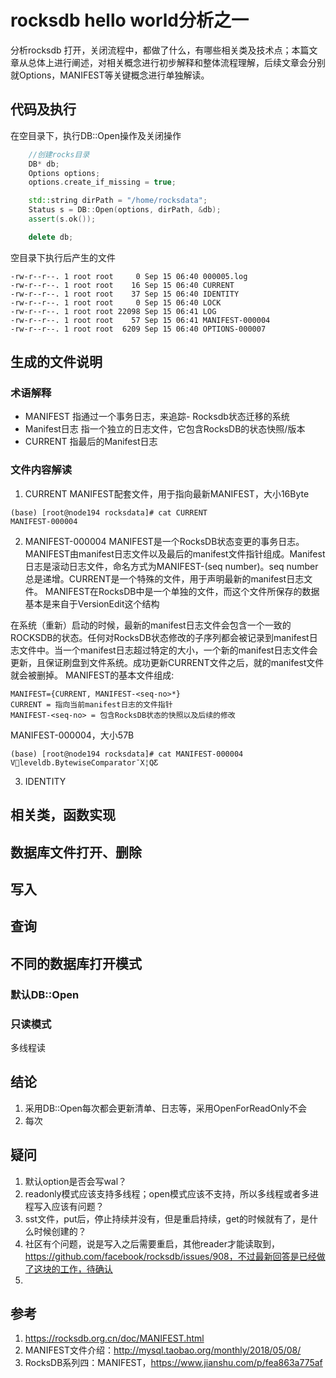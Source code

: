 # rocksdb hello world分析之一
分析rocksdb 打开，关闭流程中，都做了什么，有哪些相关类及技术点；本篇文章从总体上进行阐述，对相关概念进行初步解释和整体流程理解，后续文章会分别就Options，MANIFEST等关键概念进行单独解读。

## 代码及执行
在空目录下，执行DB::Open操作及关闭操作
``` c++
    //创建rocks目录
    DB* db;
    Options options;
    options.create_if_missing = true;

    std::string dirPath = "/home/rocksdata";
    Status s = DB::Open(options, dirPath, &db);
    assert(s.ok());

    delete db;
```
空目录下执行后产生的文件
``` shell
-rw-r--r--. 1 root root     0 Sep 15 06:40 000005.log
-rw-r--r--. 1 root root    16 Sep 15 06:40 CURRENT
-rw-r--r--. 1 root root    37 Sep 15 06:40 IDENTITY
-rw-r--r--. 1 root root     0 Sep 15 06:40 LOCK
-rw-r--r--. 1 root root 22098 Sep 15 06:41 LOG
-rw-r--r--. 1 root root    57 Sep 15 06:41 MANIFEST-000004
-rw-r--r--. 1 root root  6209 Sep 15 06:40 OPTIONS-000007
```

## 生成的文件说明
### 术语解释
- MANIFEST 指通过一个事务日志，来追踪- Rocksdb状态迁移的系统
- Manifest日志 指一个独立的日志文件，它包含RocksDB的状态快照/版本
- CURRENT 指最后的Manifest日志
### 文件内容解读
1. CURRENT
MANIFEST配套文件，用于指向最新MANIFEST，大小16Byte
```
(base) [root@node194 rocksdata]# cat CURRENT 
MANIFEST-000004
```

2. MANIFEST-000004
MANIFEST是一个RocksDB状态变更的事务日志。MANIFEST由manifest日志文件以及最后的manifest文件指针组成。Manifest日志是滚动日志文件，命名方式为MANIFEST-(seq number)。seq number总是递增。CURRENT是一个特殊的文件，用于声明最新的manifest日志文件。
MANIFEST在RocksDB中是一个单独的文件，而这个文件所保存的数据基本是来自于VersionEdit这个结构

在系统（重新）启动的时候，最新的manifest日志文件会包含一个一致的ROCKSDB的状态。任何对RocksDB状态修改的子序列都会被记录到manifest日志文件中。当一个manifest日志超过特定的大小，一个新的manifest日志文件会更新，且保证刷盘到文件系统。成功更新CURRENT文件之后，就的manifest文件就会被删掉。
MANIFEST的基本文件组成:
```
MANIFEST={CURRENT, MANIFEST-<seq-no>*}
CURRENT = 指向当前manifest日志的文件指针
MANIFEST-<seq-no> = 包含RocksDB状态的快照以及后续的修改
```
MANIFEST-000004，大小57B
```
(base) [root@node194 rocksdata]# cat MANIFEST-000004 
V񶚁leveldb.BytewiseComparator¯X¦QƸ	
```
3. IDENTITY

## 相关类，函数实现

## 数据库文件打开、删除

## 写入

## 查询

## 不同的数据库打开模式
### 默认DB::Open
### 只读模式
多线程读

## 结论
1. 采用DB::Open每次都会更新清单、日志等，采用OpenForReadOnly不会
2. 每次

## 疑问
1. 默认option是否会写wal？
2. readonly模式应该支持多线程；open模式应该不支持，所以多线程或者多进程写入应该有问题？
3. sst文件，put后，停止持续并没有，但是重启持续，get的时候就有了，是什么时候创建的？
4. 社区有个问题，说是写入之后需要重启，其他reader才能读取到，https://github.com/facebook/rocksdb/issues/908，不过最新回答是已经做了这块的工作，待确认
5. 

## 参考
1. https://rocksdb.org.cn/doc/MANIFEST.html
2. MANIFEST文件介绍：http://mysql.taobao.org/monthly/2018/05/08/
3. RocksDB系列四：MANIFEST，https://www.jianshu.com/p/fea863a775af
